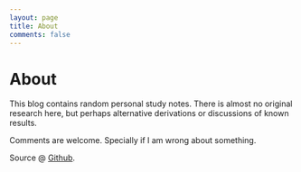 ```yaml
---
layout: page
title: About
comments: false
---
```

# About

This blog contains random personal study notes. There is almost no original research here, but perhaps alternative derivations or discussions of known results.

Comments are welcome. Specially if I am wrong about something.

Source @ [Github](https://github.com/cossio/cossio.github.io).